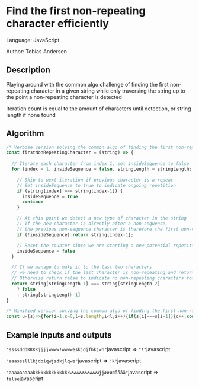 # Find the first non-repeating character efficiently
Language:   JavaScript

Author:     Tobias Andersen

## Description
Playing around with the common algo challenge of finding the first non-repeating character
in a given string while only traversing the string up to the point a non-repeating character is detected

Iteration count is equal to the amount of characters until detection, or string length if none found

## Algorithm
```javascript
/* Verbose version solving the common algo of finding the first non-repeating character */
const firstNonRepeatingCharacter = (string) => {
  
  // Iterate each character from index 1, set insideSequence to false
  for (index = 1, insideSequence = false, stringLength = stringLength; index < stringLength; index++) {

    // Skip to next iteration if previous character is a repeat
    // Set insideSequence to true to indicate ongoing repetition
    if (string[index] === string[index-1]) {
      insideSequence = true
      continue
    }

    // At this point we detect a new type of character in the string
    // If the new character is directly after a non-sequence,
    // the previous non-sequence character is therefore the first non-repeating character
    if (!insideSequence) return string[index-1];

    // Reset the counter since we are starting a new potential repetition
    insideSequence = false
  }

  // If we manage to make it to the last two characters
  // we need to check if the last character is non-repeating and return it,
  // Otherwise return false to indicate no non-repeating characters found
  return string[stringLength-1] === string[stringLength-2]
    ? false
    : string[stringLength-1]
}

/* Minified version solving the common algo of finding the first non-repeating character */
const u=(s)=>{for(i=1,c=0,l=s.length;i<l;i++){if(s[i]===s[i-1]){c++;continue}if(!c)return s[i-1];c=false}return s[l-1]===s[l-2]?false:s[l-1]}
```

## Example inputs and outputs

`"ssssdddKKKKjjjjwwww!wwwweskjdjfhkjwh"`javascript => `"!"`javascript

`"aaassslllkjdoiqwjsdkjlqwe"`javascript => `"k"`javascript

`"aaaaaaaaakkkkkkkkkkkkkkwwwwwwwwwwwjjÆÆøøåååå"`javascript => `false`javascript
